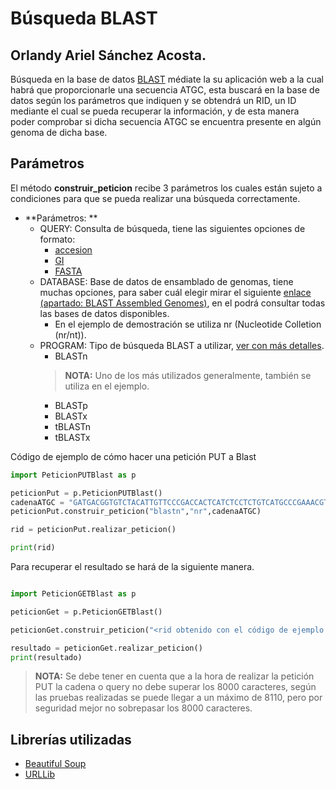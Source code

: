 # Búsqueda BLAST
## Orlandy Ariel Sánchez Acosta.
Búsqueda en la base de datos [BLAST](https://blast.ncbi.nlm.nih.gov/Blast.cgi) médiate la su aplicación web a la cual habrá que proporcionarle una secuencia ATGC, esta buscará en la base de datos según los parámetros que indiquen y se obtendrá un RID, un ID mediante el cual se pueda recuperar la información, y de esta manera poder comprobar si dicha secuencia ATGC se encuentra presente en algún genoma de dicha base.

## Parámetros
El método **construir_peticion** recibe 3 parámetros los cuales están sujeto a condiciones para que se pueda realizar una búsqueda correctamente.

* **Parámetros: **
	* QUERY: Consulta de búsqueda, tiene las siguientes opciones de formato:
		* [accesion](https://support.ncbi.nlm.nih.gov/link/portal/28045/28049/Article/499/What-are-accession-numbers)
		* [GI](https://blast.ncbi.nlm.nih.gov/Blast.cgi?CMD=Web&PAGE_TYPE=BlastDocs&DOC_TYPE=BlastHelp)
		* [FASTA](https://www.ncbi.nlm.nih.gov/Sitemap/sequenceIDs.html)
    * DATABASE: Base de datos de ensamblado de genomas, tiene muchas opciones, para saber cuál elegir mirar el siguiente [enlace (apartado: BLAST Assembled Genomes)](https://nihlibrary.ors.nih.gov/bioinfo/BLAST/Blast.htm), en el podrá consultar todas las bases de datos disponibles.
    	* En el ejemplo de demostración se utiliza nr (Nucleotide Colletion (nr/nt)).
    * PROGRAM: Tipo de búsqueda BLAST a utilizar, [ver con más detalles](https://www.ibm.com/support/knowledgecenter/es/SSEPGG_8.2.0/com.ibm.db2.ii.doc/opt/c0007271.htm).
    	* BLASTn
    	> **NOTA:** Uno de los más utilizados generalmente, también se utiliza en el ejemplo.
    	* BLASTp
    	* BLASTx
    	* tBLASTn
    	* tBLASTx

Código de ejemplo de cómo hacer una petición PUT a Blast

```python
import PeticionPUTBlast as p

peticionPut = p.PeticionPUTBlast()
cadenaATGC = "GATGACGGTGTCTACATTGTTCCCGACCACTCATCTCCTCTGTCATGCCCGAAACGTCTTCTCAAACCCGTCGT"
peticionPut.construir_peticion("blastn","nr",cadenaATGC)

rid = peticionPut.realizar_peticion()

print(rid)

```

Para recuperar el resultado se hará de la siguiente manera.

``` python

import PeticionGETBlast as p

peticionGet = p.PeticionGETBlast()

peticionGet.construir_peticion("<rid obtenido con el código de ejemplo anterior>")

resultado = peticionGet.realizar_peticion()
print(resultado)
```
> **NOTA:** Se debe tener en cuenta que a la hora de realizar la petición PUT la cadena o query no debe superar los 8000 caracteres, según las pruebas realizadas se puede llegar a un máximo de 8110, pero por seguridad mejor no sobrepasar los 8000 caracteres.

## Librerías utilizadas
* [Beautiful Soup](https://www.crummy.com/software/BeautifulSoup/bs4/doc/)
* [URLLib](https://docs.python.org/3/howto/urllib2.html)

